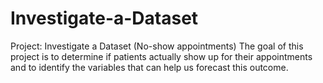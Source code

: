 # Investigate-a-Dataset
 Project: Investigate a Dataset (No-show appointments) The goal of this project is to determine if patients actually show up for their appointments and to identify the variables that can help us forecast this outcome.

